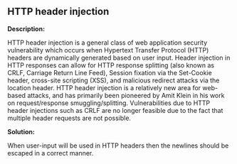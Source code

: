 
HTTP header injection
-------

**Description:**

HTTP header injection is a general class of web application security vulnerability which 
occurs when Hypertext Transfer Protocol (HTTP) headers are 
dynamically generated based on user input. Header injection in HTTP responses can allow 
for HTTP response splitting (also known as CRLF, Carriage Return Line Feed), 
Session fixation via the Set-Cookie header, cross-site scripting (XSS), 
and malicious redirect attacks via the location header. HTTP header injection is a 
relatively new area for web-based attacks, and has primarily been pioneered 
by Amit Klein in his work on request/response smuggling/splitting. 
Vulnerabilities due to HTTP header injections such as CRLF are no longer 
feasible due to the fact that multiple header requests are not possible.


**Solution:**

When user-input will be used in HTTP headers then the newlines should be escaped in a 
correct manner.

	
